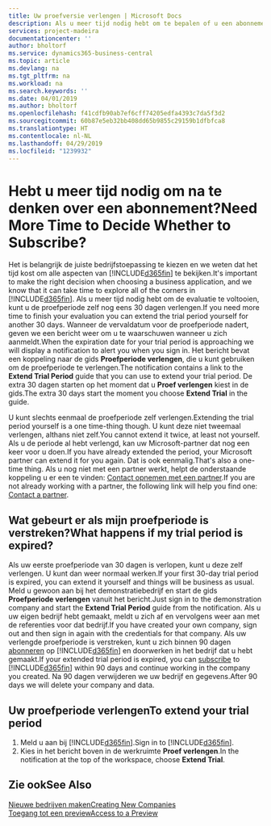 ```yaml
---
title: Uw proefversie verlengen | Microsoft Docs
description: Als u meer tijd nodig hebt om te bepalen of u een abonnement wilt, kunt u uw proefversie verlengen.
services: project-madeira
documentationcenter: ''
author: bholtorf
ms.service: dynamics365-business-central
ms.topic: article
ms.devlang: na
ms.tgt_pltfrm: na
ms.workload: na
ms.search.keywords: ''
ms.date: 04/01/2019
ms.author: bholtorf
ms.openlocfilehash: f41cdfb90ab7ef6cff74205edfa4393c7da5f3d2
ms.sourcegitcommit: 60b87e5eb32bb408dd65b9855c29159b1dfbfca8
ms.translationtype: HT
ms.contentlocale: nl-NL
ms.lasthandoff: 04/29/2019
ms.locfileid: "1239932"
---
```

# <a name="need-more-time-to-decide-whether-to-subscribe"></a><span data-ttu-id="993c8-103">Hebt u meer tijd nodig om na te denken over een abonnement?</span><span class="sxs-lookup"><span data-stu-id="993c8-103">Need More Time to Decide Whether to Subscribe?</span></span>
<span data-ttu-id="993c8-104">Het is belangrijk de juiste bedrijfstoepassing te kiezen en we weten dat het tijd kost om alle aspecten van [!INCLUDE[d365fin](includes/d365fin_md.md)] te bekijken.</span><span class="sxs-lookup"><span data-stu-id="993c8-104">It's important to make the right decision when choosing a business application, and we know that it can take time to explore all of the corners in [!INCLUDE[d365fin](includes/d365fin_md.md)].</span></span> <span data-ttu-id="993c8-105">Als u meer tijd nodig hebt om de evaluatie te voltooien, kunt u de proefperiode zelf nog eens 30 dagen verlengen.</span><span class="sxs-lookup"><span data-stu-id="993c8-105">If you need more time to finish your evaluation you can extend the trial period yourself for another 30 days.</span></span> <span data-ttu-id="993c8-106">Wanneer de vervaldatum voor de proefperiode nadert, geven we een bericht weer om u te waarschuwen wanneer u zich aanmeldt.</span><span class="sxs-lookup"><span data-stu-id="993c8-106">When the expiration date for your trial period is approaching we will display a notification to alert you when you sign in.</span></span> <span data-ttu-id="993c8-107">Het bericht bevat een koppeling naar de gids **Proefperiode verlengen**, die u kunt gebruiken om de proefperiode te verlengen.</span><span class="sxs-lookup"><span data-stu-id="993c8-107">The notification contains a link to the **Extend Trial Period** guide that you can use to extend your trial period.</span></span> <span data-ttu-id="993c8-108">De extra 30 dagen starten op het moment dat u **Proef verlengen** kiest in de gids.</span><span class="sxs-lookup"><span data-stu-id="993c8-108">The extra 30 days start the moment you choose **Extend Trial** in the guide.</span></span>

<span data-ttu-id="993c8-109">U kunt slechts eenmaal de proefperiode zelf verlengen.</span><span class="sxs-lookup"><span data-stu-id="993c8-109">Extending the trial period yourself is a one time-thing though.</span></span> <span data-ttu-id="993c8-110">U kunt deze niet tweemaal verlengen, althans niet zelf.</span><span class="sxs-lookup"><span data-stu-id="993c8-110">You cannot extend it twice, at least not yourself.</span></span> <span data-ttu-id="993c8-111">Als u de periode al hebt verlengd, kan uw Microsoft-partner dat nog een keer voor u doen.</span><span class="sxs-lookup"><span data-stu-id="993c8-111">If you have already extended the period, your Microsoft partner can extend it for you again.</span></span> <span data-ttu-id="993c8-112">Dat is ook eenmalig.</span><span class="sxs-lookup"><span data-stu-id="993c8-112">That's also a one-time thing.</span></span> <span data-ttu-id="993c8-113">Als u nog niet met een partner werkt, helpt de onderstaande koppeling u er een te vinden: [Contact opnemen met een partner](https://go.microsoft.com/fwlink/?linkid=2038439).</span><span class="sxs-lookup"><span data-stu-id="993c8-113">If you are not already working with a partner, the following link will help you find one: [Contact a partner](https://go.microsoft.com/fwlink/?linkid=2038439).</span></span>

## <a name="what-happens-if-my-trial-period-is-expired"></a><span data-ttu-id="993c8-114">Wat gebeurt er als mijn proefperiode is verstreken?</span><span class="sxs-lookup"><span data-stu-id="993c8-114">What happens if my trial period is expired?</span></span>
<span data-ttu-id="993c8-115">Als uw eerste proefperiode van 30 dagen is verlopen, kunt u deze zelf verlengen. U kunt dan weer normaal werken.</span><span class="sxs-lookup"><span data-stu-id="993c8-115">If your first 30-day trial period is expired, you can extend it yourself and things will be business as usual.</span></span> <span data-ttu-id="993c8-116">Meld u gewoon aan bij het demonstratiebedrijf en start de gids **Proefperiode verlengen** vanuit het bericht.</span><span class="sxs-lookup"><span data-stu-id="993c8-116">Just sign in to the demonstration company and start the **Extend Trial Period** guide from the notification.</span></span> <span data-ttu-id="993c8-117">Als u uw eigen bedrijf hebt gemaakt, meldt u zich af en vervolgens weer aan met de referenties voor dat bedrijf.</span><span class="sxs-lookup"><span data-stu-id="993c8-117">If you have created your own company, sign out and then sign in again with the credentials for that company.</span></span> <span data-ttu-id="993c8-118">Als uw verlengde proefperiode is verstreken, kunt u zich binnen 90 dagen [abonneren](https://go.microsoft.com/fwlink/?linkid=828659) op [!INCLUDE[d365fin](includes/d365fin_md.md)] en doorwerken in het bedrijf dat u hebt gemaakt.</span><span class="sxs-lookup"><span data-stu-id="993c8-118">If your extended trial period is expired, you can [subscribe](https://go.microsoft.com/fwlink/?linkid=828659) to [!INCLUDE[d365fin](includes/d365fin_md.md)] within 90 days and continue working in the company you created.</span></span> <span data-ttu-id="993c8-119">Na 90 dagen verwijderen we uw bedrijf en gegevens.</span><span class="sxs-lookup"><span data-stu-id="993c8-119">After 90 days we will delete your company and data.</span></span> 

## <a name="to-extend-your-trial-period"></a><span data-ttu-id="993c8-120">Uw proefperiode verlengen</span><span class="sxs-lookup"><span data-stu-id="993c8-120">To extend your trial period</span></span>
1. <span data-ttu-id="993c8-121">Meld u aan bij [!INCLUDE[d365fin](includes/d365fin_md.md)].</span><span class="sxs-lookup"><span data-stu-id="993c8-121">Sign in to [!INCLUDE[d365fin](includes/d365fin_md.md)].</span></span>
2. <span data-ttu-id="993c8-122">Kies in het bericht boven in de werkruimte **Proef verlengen**.</span><span class="sxs-lookup"><span data-stu-id="993c8-122">In the notification at the top of the workspace, choose **Extend Trial**.</span></span>

## <a name="see-also"></a><span data-ttu-id="993c8-123">Zie ook</span><span class="sxs-lookup"><span data-stu-id="993c8-123">See Also</span></span>
[<span data-ttu-id="993c8-124">Nieuwe bedrijven maken</span><span class="sxs-lookup"><span data-stu-id="993c8-124">Creating New Companies</span></span>](about-new-company.md)  
[<span data-ttu-id="993c8-125">Toegang tot een preview</span><span class="sxs-lookup"><span data-stu-id="993c8-125">Access to a Preview</span></span>](across-preview.md)  